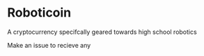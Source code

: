 # Roboticoin
A cryptocurrency specifcally geared towards high school robotics

Make an issue to recieve any